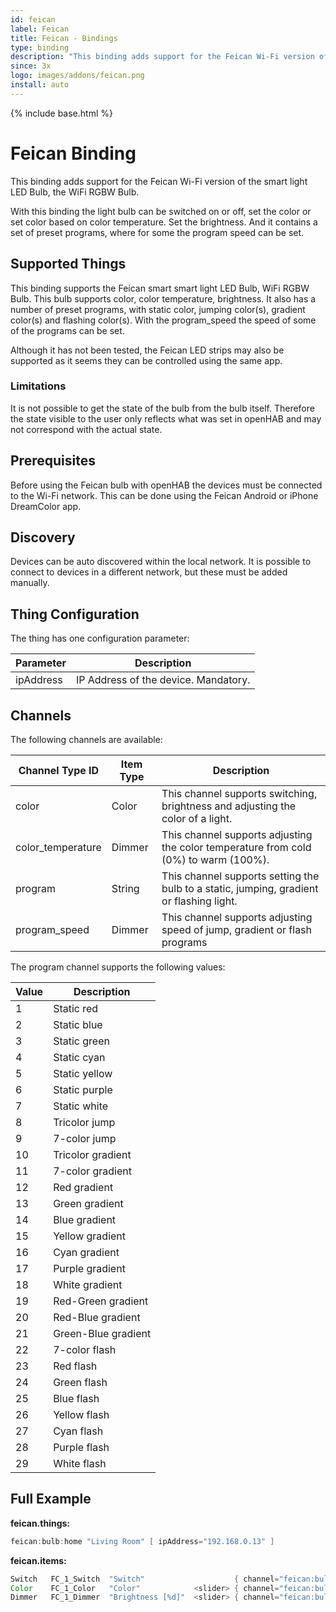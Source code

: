 ```yaml
---
id: feican
label: Feican
title: Feican - Bindings
type: binding
description: "This binding adds support for the Feican Wi-Fi version of the smart light LED Bulb, the WiFi RGBW Bulb."
since: 3x
logo: images/addons/feican.png
install: auto
---
```


<!-- Attention authors: Do not edit directly. Please add your changes to the appropriate source repository -->

{% include base.html %}

# Feican Binding

This binding adds support for the Feican Wi-Fi version of the smart light LED Bulb, the WiFi RGBW Bulb.

With this binding the light bulb can be switched on or off, set the color or set color based on color temperature.
Set the brightness. And it contains a set of preset programs, where for some the program speed can be set.

## Supported Things

This binding supports the Feican smart smart light LED Bulb, WiFi RGBW Bulb.
This bulb supports color, color temperature, brightness.
It also has a number of preset programs, with static color, jumping color(s), gradient color(s) and flashing color(s).
With the program_speed the speed of some of the programs can be set.

Although it has not been tested, the Feican LED strips may also be supported as it seems they can be controlled using the same app.

### Limitations

It is not possible to get the state of the bulb from the bulb itself.
Therefore the state visible to the user only reflects what was set in openHAB and may not correspond with the actual state.

## Prerequisites

Before using the Feican bulb with openHAB the devices must be connected to the Wi-Fi network.
This can be done using the Feican Android or iPhone DreamColor app.

## Discovery

Devices can be auto discovered within the local network.
It is possible to connect to devices in a different network, but these must be added manually.

## Thing Configuration

The thing has one configuration parameter:

| Parameter | Description                                                              |
|-----------|------------------------------------------------------------------------- |
| ipAddress | IP Address of the device. Mandatory.                                     |

## Channels

The following channels are available:

| Channel Type ID   | Item Type | Description                                                                                |
|-------------------|-----------|--------------------------------------------------------------------------------------------|
| color             | Color     | This channel supports switching, brightness and adjusting the color of a light.            |
| color_temperature | Dimmer    | This channel supports adjusting the color temperature from cold (0%) to warm (100%).       |
| program           | String    | This channel supports setting the bulb to a static, jumping, gradient or flashing light.   |
| program_speed     | Dimmer    | This channel supports adjusting speed of jump, gradient or flash programs                  |

The program channel supports the following values:

| Value | Description         |
|-------|---------------------|
| 1     | Static red          |
| 2     | Static blue         |
| 3     | Static green        |
| 4     | Static cyan         |
| 5     | Static yellow       |
| 6     | Static purple       |
| 7     | Static white        |
| 8     | Tricolor jump       |
| 9     | 7-color jump        |
| 10    | Tricolor gradient   |
| 11    | 7-color gradient    |
| 12    | Red gradient        |
| 13    | Green gradient      |
| 14    | Blue gradient       |
| 15    | Yellow gradient     |
| 16    | Cyan gradient       |
| 17    | Purple gradient     |
| 18    | White gradient      |
| 19    | Red-Green gradient  |
| 20    | Red-Blue gradient   |
| 21    | Green-Blue gradient |
| 22    | 7-color flash       |
| 23    | Red flash           |
| 24    | Green flash         |
| 25    | Blue flash          |
| 26    | Yellow flash        |
| 27    | Cyan flash          |
| 28    | Purple flash        |
| 29    | White flash         |

## Full Example

**feican.things:**

```java
feican:bulb:home "Living Room" [ ipAddress="192.168.0.13" ]
```

**feican.items:**

```java
Switch   FC_1_Switch  "Switch"                    { channel="feican:bulb:home:color" }
Color    FC_1_Color   "Color"            <slider> { channel="feican:bulb:home:color" }
Dimmer   FC_1_Dimmer  "Brightness [%d]"  <slider> { channel="feican:bulb:home:color" }
```

